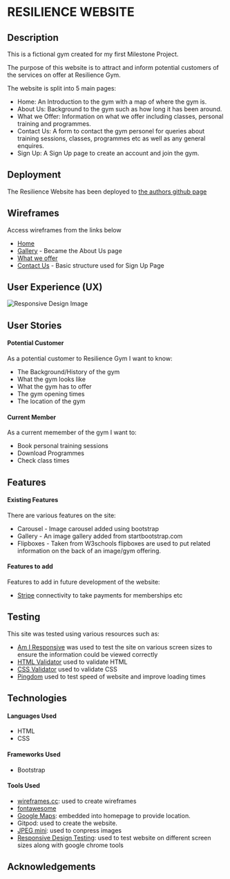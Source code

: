 # RESILIENCE WEBSITE
## Description
This is a fictional gym created for my first Milestone Project.

The purpose of this website is to attract and inform potential customers of the services on offer at Resilience Gym.

The website is split into 5 main pages:

- Home: An Introduction to the gym with a map of where the gym is.
- About Us: Background to the gym such as how long it has been around.
- What we Offer: Information on what we offer including classes, personal training and programmes.
- Contact Us: A form to contact the gym personel for queries about training sessions, classes, programmes etc as well as any general enquires.
- Sign Up: A Sign Up page to create an account and join the gym.

## Deployment
The Resilience Website has been deployed to [the authors github page](https://github.com/ShaunWard/Milestone-Project-One)

## Wireframes
Access wireframes from the links below

- [Home](https://wireframe.cc/8a3TTu)
- [Gallery](https://wireframe.cc/2hAhTz) - Became the About Us page
- [What we offer](https://wireframe.cc/CQMoWn)
- [Contact Us](https://wireframe.cc/ljCIyF) - Basic structure used for Sign Up Page

## User Experience (UX)

![Responsive Design Image](https://github.com/ShaunWard/Milestone-Project-One/blob/master/images/responsive-design-image.png?raw=true)

## User Stories

#### Potential Customer
As a potential customer to Resilience Gym I want to know:
- The Background/History of the gym
- What the gym looks like
- What the gym has to offer
- The gym opening times
- The location of the gym

#### Current Member
As a current memember of the gym I want to:
- Book personal training sessions
- Download Programmes
- Check class times

## Features

#### Existing Features
There are various features on the site:

- Carousel - Image carousel added using bootstrap
- Gallery - An image gallery added from startbootstrap.com
- Flipboxes - Taken from W3schools flipboxes are used to put related information on the back of an image/gym offering.

#### Features to add
Features to add in future development of the website:

- [Stripe](https://stripe.com/gb) connectivity to take payments for memberships etc

## Testing
This site was tested using various resources such as:

- [Am I Responsive](http://ami.responsivedesign.is/) was used to test the site on various screen sizes to ensure the information could be viewed correctly
- [HTML Validator](https://validator.w3.org/) used to validate HTML
- [CSS Validator](https://jigsaw.w3.org/css-validator/) used to validate CSS
- [Pingdom](https://tools.pingdom.com/#5ca554057c800000) used to test speed of website and improve loading times

## Technologies

#### Languages Used
- HTML
- CSS

#### Frameworks Used
- Bootstrap

#### Tools Used
- [wireframes.cc](https://wireframe.cc/): used to create wireframes
- [fontawesome](https://fontawesome.com/icons?d=gallery)
- [Google Maps](https://www.google.com/maps): embedded into homepage to provide location.
- Gitpod: used to create the website.
- [JPEG mini](https://www.jpegmini.com/): used to conpress images
- [Responsive Design Testing](http://ami.responsivedesign.is/): used to test website on different screen sizes along with google chrome tools

## Acknowledgements

